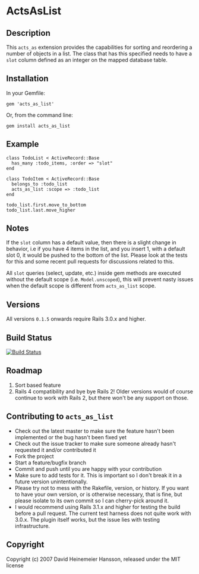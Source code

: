 # ActsAsList

## Description

This `acts_as` extension provides the capabilities for sorting and reordering a number of objects in a list. The class that has this specified needs to have a `slot` column defined as an integer on the mapped database table.

## Installation

In your Gemfile:

    gem 'acts_as_list'

Or, from the command line:

    gem install acts_as_list

## Example

    class TodoList < ActiveRecord::Base
      has_many :todo_items, :order => "slot"
    end
    
    class TodoItem < ActiveRecord::Base
      belongs_to :todo_list
      acts_as_list :scope => :todo_list
    end
    
    todo_list.first.move_to_bottom
    todo_list.last.move_higher
    
## Notes
If the `slot` column has a default value, then there is a slight change in behavior, i.e if you have 4 items in the list, and you insert 1, with a default slot 0, it would be pushed to the bottom of the list. Please look at the tests for this and some recent pull requests for discussions related to this.

All `slot` queries (select, update, etc.) inside gem methods are executed without the default scope (i.e. `Model.unscoped`), this will prevent nasty issues when the default scope is different from `acts_as_list` scope.

## Versions
All versions `0.1.5` onwards require Rails 3.0.x and higher.

## Build Status
[![Build Status](https://secure.travis-ci.org/swanandp/acts_as_list.png)](https://secure.travis-ci.org/swanandp/acts_as_list)

## Roadmap

1. Sort based feature
2. Rails 4 compatibility and bye bye Rails 2! Older versions would of course continue to work with Rails 2, but there won't be any support on those.

## Contributing to `acts_as_list`
 
- Check out the latest master to make sure the feature hasn't been implemented or the bug hasn't been fixed yet
- Check out the issue tracker to make sure someone already hasn't requested it and/or contributed it
- Fork the project
- Start a feature/bugfix branch
- Commit and push until you are happy with your contribution
- Make sure to add tests for it. This is important so I don't break it in a future version unintentionally.
- Please try not to mess with the Rakefile, version, or history. If you want to have your own version, or is otherwise necessary, that is fine, but please isolate to its own commit so I can cherry-pick around it.
- I would recommend using Rails 3.1.x and higher for testing the build before a pull request. The current test harness does not quite work with 3.0.x. The plugin itself works, but the issue lies with testing infrastructure.

## Copyright

Copyright (c) 2007 David Heinemeier Hansson, released under the MIT license
